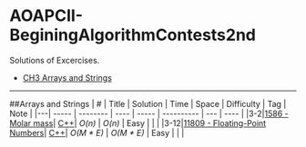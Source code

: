 # AOAPCII-BeginingAlgorithmContests2nd

Solutions of Excercises.

* [CH3 Arrays and Strings](https://github.com/kamyu104/arrays-and-strings)

---

##Arrays and Strings
| # | Title | Solution | Time | Space | Difficulty | Tag | Note |
|---| ----- | -------- | ---- | ----- | ---------- | --- | ---- |
|3-2|[1586 - Molar mass](http://uva.onlinejudge.org/index.php?option=com_onlinejudge&Itemid=8&category=830&page=show_problem&problem=4461)| [C++](./ch3/Excercises/UVa1506.cpp)| _O(n)_ | _O(n)_ | Easy | | |
|3-12|[11809 - Floating-Point Numbers](http://uva.onlinejudge.org/index.php?option=com_onlinejudge&Itemid=8&category=830&page=show_problem&problem=2909)| [C++](./ch3/Excercises/UVa11809.cpp)| _O(M * E)_ | _O(M * E)_ | Easy | | |
